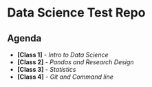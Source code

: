 # Data Science Test Repo

## Agenda

* **[Class 1]** - *Intro to Data Science*
* **[Class 2]** - *Pandas and Research Design*
* **[Class 3]** - *Statistics*
* **[Class 4]** - *Git and Command line*
